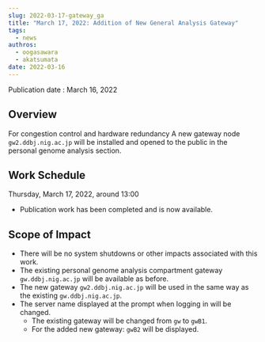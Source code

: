 ```yaml
---
slug: 2022-03-17-gateway_ga
title: "March 17, 2022: Addition of New General Analysis Gateway"
tags:
  - news
authros:
  - oogasawara
  - akatsumata
date: 2022-03-16
---
```


Publication date : March 16, 2022

## Overview

For congestion control and hardware redundancy
A new gateway node `gw2.ddbj.nig.ac.jp` will be installed and opened to the public in the personal genome analysis section.


## Work Schedule

Thursday, March 17, 2022, around 13:00 

- Publication work has been completed and is now available.

## Scope of Impact

- There will be no system shutdowns or other impacts associated with this work.
- The existing personal genome analysis compartment gateway `gw.ddbj.nig.ac.jp` will be available as before.
- The new gateway `gw2.ddbj.nig.ac.jp` will be used in the same way as the existing `gw.ddbj.nig.ac.jp`.
- The server name displayed at the prompt when logging in will be changed.
    - The existing gateway will be changed from `gw` to `gwB1`.
    - For the added new gateway: `gwB2` will be displayed.
